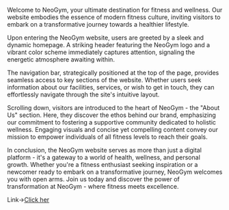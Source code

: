 Welcome to NeoGym, your ultimate destination for fitness and wellness. Our website embodies the essence of modern fitness culture, inviting visitors to embark on a transformative journey towards a healthier lifestyle.

Upon entering the NeoGym website, users are greeted by a sleek and dynamic homepage. A striking header featuring the NeoGym logo and a vibrant color scheme immediately captures attention, signaling the energetic atmosphere awaiting within.

The navigation bar, strategically positioned at the top of the page, provides seamless access to key sections of the website. Whether users seek information about our facilities, services, or wish to get in touch, they can effortlessly navigate through the site's intuitive layout.

Scrolling down, visitors are introduced to the heart of NeoGym - the "About Us" section. Here, they discover the ethos behind our brand, emphasizing our commitment to fostering a supportive community dedicated to holistic wellness. Engaging visuals and concise yet compelling content convey our mission to empower individuals of all fitness levels to reach their goals.

In conclusion, the NeoGym website serves as more than just a digital platform - it's a gateway to a world of health, wellness, and personal growth. Whether you're a fitness enthusiast seeking inspiration or a newcomer ready to embark on a transformative journey, NeoGym welcomes you with open arms. Join us today and discover the power of transformation at NeoGym - where fitness meets excellence.

Link-><a href="https://hemantsharma08.github.io/neogym/">Click her</a>
